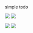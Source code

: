 simple todo

![](/Users/mihaidornescu/Documents/1.webp)
![](/Users/mihaidornescu/Documents/2.webp)

![](src/assets/images/1.webp)
![](src/assets/images/2.webp)
